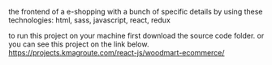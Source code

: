the frontend of a e-shopping with a bunch of specific details by using these technologies: html, sass, javascript, react, redux

to run this project on your machine first download the source code folder.
or you can see this project on the link below.
https://projects.kmagroute.com/react-js/woodmart-ecommerce/
